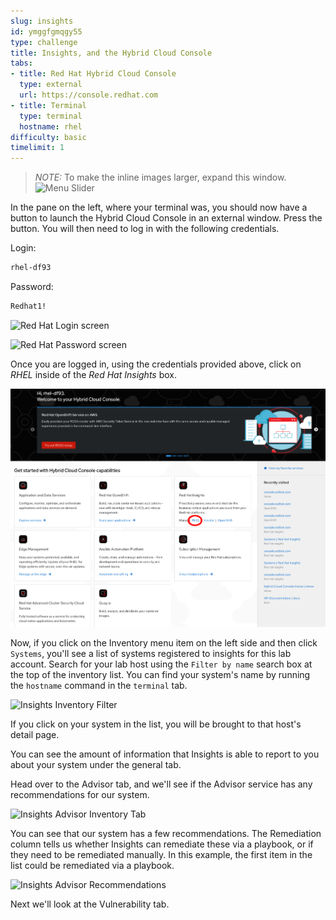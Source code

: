 ```yaml
---
slug: insights
id: ymggfgmqgy55
type: challenge
title: Insights, and the Hybrid Cloud Console
tabs:
- title: Red Hat Hybrid Cloud Console
  type: external
  url: https://console.redhat.com
- title: Terminal
  type: terminal
  hostname: rhel
difficulty: basic
timelimit: 1
---
```

>_NOTE:_ To make the inline images larger, expand this window.
![Menu Slider](../assets/slider.png)

In the pane on the left, where your terminal was, you should now have a button to launch the Hybrid Cloud Console in an external window.  Press the button. You will then need to log in with the following credentials.

Login:

```bash
rhel-df93
```

Password:

```bash
Redhat1!
```
![Red Hat Login screen](../assets/cloud-console-login.png)

![Red Hat Password screen](../assets/cloud-console-login-pass.png)

Once you are logged in, using the credentials provided above, click on
_RHEL_ inside of the _Red Hat Insights_ box.

![cloud.redhat.com Homepage](../assets/RHEl_insights_select.png)

Now, if you click on the Inventory menu item on the left side and then click `Systems`, you'll see a list of systems registered to insights for this lab account.  Search for your lab host using the `Filter by name` search box at the top of the inventory list. You can find your system's name by running the `hostname` command in the `terminal` tab.

![Insights Inventory Filter](../assets/insights-inv-filter.png)

If you click on your system in the list, you will be brought to that host's detail page.

You can see the amount of information that Insights is able to report to you about your system under the general tab.

Head over to the Advisor tab, and we'll see if the Advisor service has any recommendations for our system.

![Insights Advisor Inventory Tab](../assets/insights-advisor-inv.png)

You can see that our system has a few recommendations.  The Remediation column tells us whether Insights can remediate these via a playbook, or if they need to be remediated manually.  In this example, the first item in the list could be remediated via a playbook.

![Insights Advisor Recommendations](../assets/advisor-recommendations.png)

Next we'll look at the Vulnerability tab.

